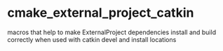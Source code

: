 # cmake_external_project_catkin
macros that help to make ExternalProject dependencies install and build correctly when used with catkin devel and install locations

